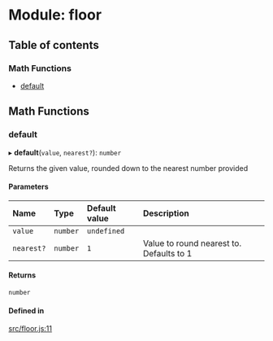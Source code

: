 # Module: floor

## Table of contents

### Math Functions

- [default](floor.md#default)

## Math Functions

### default

▸ **default**(`value`, `nearest?`): `number`

Returns the given value, rounded down to the nearest number provided

#### Parameters

| Name | Type | Default value | Description |
| :------ | :------ | :------ | :------ |
| `value` | `number` | `undefined` |  |
| `nearest?` | `number` | `1` | Value to round nearest to. Defaults to 1 |

#### Returns

`number`

#### Defined in

[src/floor.js:11](https://github.com/Twipped/js-utils/blob/f2eceb5/src/floor.js#L11)
